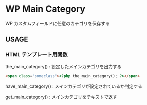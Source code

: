 # WP Main Category

WP カスタムフィールドに任意のカテゴリを保存する

## USAGE

### HTML テンプレート用関数

the_main_category()
: 設定したメインカテゴリを出力する

```html
<span class="someclass"><?php the_main_category(); ?></span>
```

have_main_category()
: メインカテゴリが設定されているか判定する

get_main_category()
: メインカテゴリをテキストで返す

